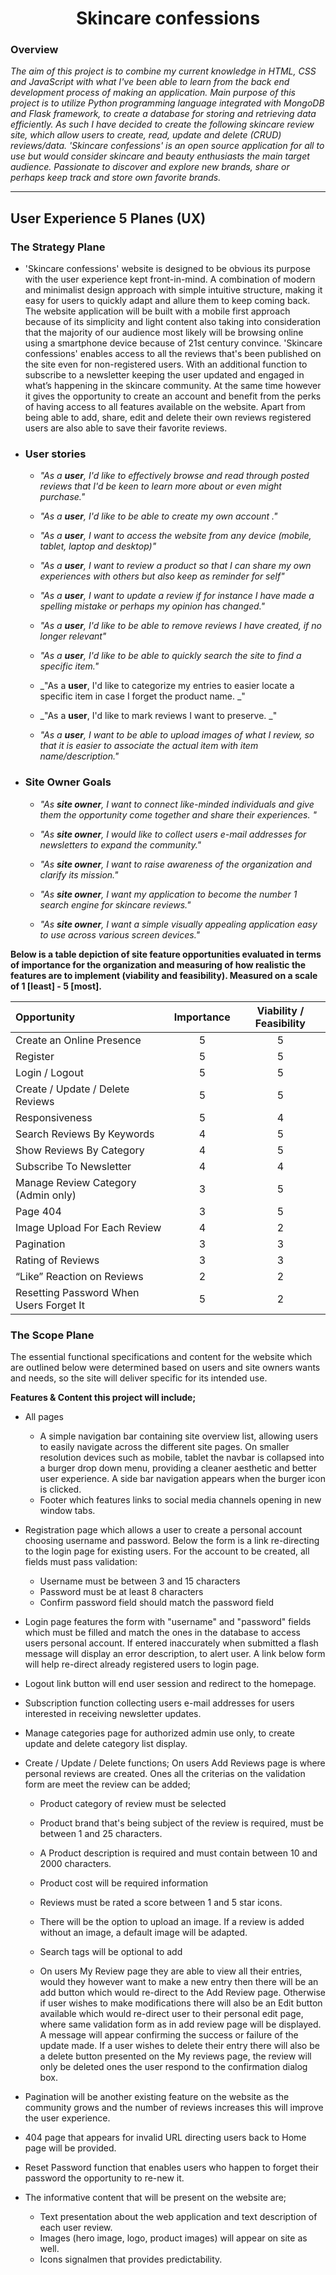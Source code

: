 <link rel="stylesheet" href="https://use.fontawesome.com/releases/v5.6.1/css/all.css" integrity="sha384-gfdkjb5BdAXd+lj+gudLWI+BXq4IuLW5IT+brZEZsLFm++aCMlF1V92rMkPaX4PP" crossorigin="anonymous">
<h1 align="center">Skincare confessions <i class="fas fa-leaf"></i></h1>

### Overview
_The aim of this project is to combine my current knowledge in HTML, CSS and JavaScript with what I've been able to learn from the back end development process of making an application. Main purpose of this project is to utilize Python programming language integrated with MongoDB and Flask framework, to create a database for storing and retrieving data efficiently. As such I have decided to create the following skincare review site, which allow users to create, read, update and delete (CRUD) reviews/data.
'Skincare confessions' is an open source application for all to use but would consider skincare and beauty enthusiasts the main target audience. Passionate to discover and explore new brands, share or perhaps keep track and store own favorite brands._

---
 ## User Experience 5 Planes (UX)
  ### The Strategy Plane
  - 'Skincare confessions' website is designed to be obvious its purpose with the user experience kept front-in-mind. A combination of modern and minimalist design approach with simple intuitive structure, making it easy for users to quickly adapt and allure them to keep coming back. The website application will be built with a mobile first approach because of its simplicity and light content also taking into consideration that the majority of our audience most likely will be browsing online using a smartphone device because of 21st century convince.
  'Skincare confessions' enables access to all the reviews that's been published on the site even for non-registered users. With an additional function to subscribe to a newsletter keeping the user updated and engaged in what’s happening in the skincare community. At the same time however it gives the opportunity to create an account and benefit from the perks of having access to all features available on the website. Apart from being able to add, share, edit and delete their own reviews registered users are also able to save their favorite reviews.
  
- ### User stories ###

   - _"As a **user**, I'd like to effectively browse and read through posted reviews that I'd be keen to learn more about or even might purchase."_

   - _"As a **user**, I'd like to be able to create my own account
."_
   - _"As a **user**, I want to access the website from any device (mobile, tablet, laptop and desktop)"_

   - _"As a **user**, I want to review a product so that I can share my own experiences with others but also keep as reminder for self"_
 
   - _"As a **user**, I want to update a review if for instance I have made a spelling mistake or perhaps my opinion has changed."_
 
   - _"As a **user**, I'd like to be able to remove reviews I have created, if no longer relevant"_
 
   - _"As a **user**, I'd like to be able to quickly search the site to find a specific item."_
 
   - _"As a **user**, I'd like to categorize my entries to easier locate a specific item in case I forget the product name. _"

   - _"As a **user**, I'd like to mark reviews I want to preserve. _"

   - _"As a **user**, I want to be able to upload images of what I review, so that it is easier to associate the actual item with item name/description."_

- ### Site Owner Goals ###

    - _"As **site owner**, I want to connect like-minded individuals and give them the opportunity come together and share their experiences. "_

    - _"As **site owner**, I would like to collect users e-mail addresses for newsletters to expand the community."_
 
    - _"As **site owner**, I want to raise awareness of the organization and clarify its mission."_
 
    - _"As **site owner**, I want my application to become the number 1 search engine for skincare reviews."_

     - _"As **site owner**, I want a simple visually appealing application easy to use across various screen devices."_

**Below is a table depiction of site feature opportunities evaluated in terms of importance for the organization and measuring of how realistic the features are to implement &#40;viability and feasibility&#41;. Measured on a scale of 1 &#91;least&#93; - 5 &#91;most&#93;.**

| Opportunity                                 | Importance | Viability / Feasibility |
| :------------------------------------------ | :--------: | :---------------------: |
| Create an Online Presence                   |     5      |            5            |
| Register                                    |     5      |            5            |
| Login / Logout                              |     5      |            5            |
| Create / Update / Delete Reviews            |     5      |            5            |
| Responsiveness                              |     5      |            4            |
| Search Reviews By Keywords                  |     4      |            5            |
| Show Reviews By Category                    |     4      |            5            |
| Subscribe To Newsletter                     |     4      |            4            |
| Manage Review Category &#40;Admin only&#41; |     3      |            5            |
| Page 404                                    |     3      |            5            |
| Image Upload For Each Review                |     4      |            2            |
| Pagination                                  |     3      |            3            |
| Rating of Reviews                           |     3      |            3            |
| “Like” Reaction on Reviews                  |     2      |            2            |
| Resetting Password When Users Forget It     |     5      |            2            |

### The Scope Plane

The essential functional specifications and content for the website which are outlined below were determined based on users and site owners wants and needs, so the site will deliver specific for its intended use. 

**Features & Content this project will include;**

- All pages
   - A simple navigation bar containing site overview list, allowing users to easily navigate across the different site pages. On smaller resolution devices such as mobile, tablet the navbar is collapsed into a burger drop down menu, providing a cleaner aesthetic and better user experience. A side bar navigation appears when the burger icon is clicked. 
   - Footer which features links to social media channels opening in new window tabs.

- Registration page which allows a user to create a personal account choosing username and password. Below the form is a link re-directing to the login page for existing users. For the account to be created, all fields must pass validation:
   - Username must be between 3 and 15 characters
   - Password must be at least 8 characters
   - Confirm password field should match the password field


- Login page features the form with "username" and "password" fields which must be filled and match the ones in the database to access users personal account. If entered inaccurately when submitted a flash message will display an error description, to alert user. A link below form will help re-direct already registered users to login page.

- Logout link button will end user session and redirect to the homepage.

- Subscription function collecting users e-mail addresses for users interested in receiving newsletter updates.

- Manage categories page for authorized admin use only, to create update and delete category list display.

- Create / Update / Delete functions;
   On users Add Reviews page is where personal reviews are created. Ones all the criterias on the validation form are meet the review can be added;

   - Product category of review must be selected 

   - Product brand that's being subject of the review is required, must be between 1 and 25 characters.

   - A Product description is required and must contain between 10 and 2000 characters.

   - Product cost will be required information
   
   - Reviews must be rated a score between 1 and 5 star icons.

   - There will be the option to upload an image. If a review is added without an image, a default image will be adapted.

   - Search tags will be optional to add 

   - On users My Review page they are able to view all their entries, would they however want to make a new entry then there will be an add button which would re-direct to the Add Review page. Otherwise if user wishes to make modifications there will also be an Edit button available which would re-direct user to their personal edit page, where same validation form as in add review page will be displayed. A message will appear confirming the success or failure of the update made. If a user wishes to delete their entry there will also be a delete button presented on the My reviews page, the review will only be deleted ones the user respond to the confirmation dialog box.

- Pagination will be another existing feature on the website as the community grows and the number of reviews increases this will improve the user experience. 

- 404 page that appears for invalid URL directing users back to Home page will be provided.

- Reset Password function that enables users who happen to forget their password the opportunity to re-new it.

- The informative content that will be present on the website are;
   - Text presentation about the web application and text description of each user review.
   - Images (hero image, logo, product images) will appear on site as well. 
   - Icons signalmen that provides predictability.

